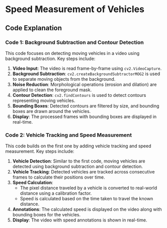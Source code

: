# Speed Measurement of Vehicles

## Code Explanation

### Code 1: Background Subtraction and Contour Detection
This code focuses on detecting moving vehicles in a video using background subtraction. Key steps include:

1. **Video Input**: The video is read frame-by-frame using `cv2.VideoCapture`.
2. **Background Subtraction**: `cv2.createBackgroundSubtractorMOG2` is used to separate moving objects from the background.
3. **Noise Reduction**: Morphological operations (erosion and dilation) are applied to clean the foreground mask.
4. **Contour Detection**: `cv2.findContours` is used to detect contours representing moving vehicles.
5. **Bounding Boxes**: Detected contours are filtered by size, and bounding boxes are drawn around the vehicles.
6. **Display**: The processed frames with bounding boxes are displayed in real-time.

### Code 2: Vehicle Tracking and Speed Measurement
This code builds on the first one by adding vehicle tracking and speed measurement. Key steps include:

1. **Vehicle Detection**: Similar to the first code, moving vehicles are detected using background subtraction and contour detection.
2. **Vehicle Tracking**: Detected vehicles are tracked across consecutive frames to calculate their positions over time.
3. **Speed Calculation**: 
   - The pixel distance traveled by a vehicle is converted to real-world distance using a calibration factor.
   - Speed is calculated based on the time taken to travel the known distance.
4. **Annotations**: The calculated speed is displayed on the video along with bounding boxes for the vehicles.
5. **Display**: The video with speed annotations is shown in real-time.

